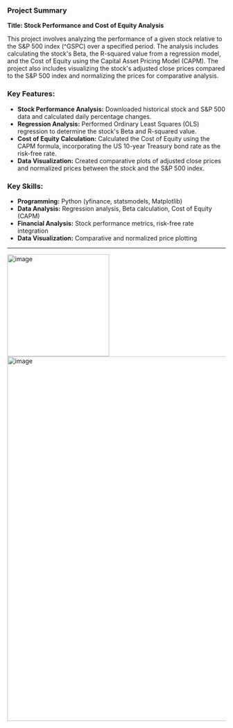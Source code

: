 ### Project Summary

**Title: Stock Performance and Cost of Equity Analysis**

This project involves analyzing the performance of a given stock relative to the S&P 500 index (^GSPC) over a specified period. The analysis includes calculating the stock's Beta, the R-squared value from a regression model, and the Cost of Equity using the Capital Asset Pricing Model (CAPM). The project also includes visualizing the stock's adjusted close prices compared to the S&P 500 index and normalizing the prices for comparative analysis.

### Key Features:
- **Stock Performance Analysis:** Downloaded historical stock and S&P 500 data and calculated daily percentage changes.
- **Regression Analysis:** Performed Ordinary Least Squares (OLS) regression to determine the stock's Beta and R-squared value.
- **Cost of Equity Calculation:** Calculated the Cost of Equity using the CAPM formula, incorporating the US 10-year Treasury bond rate as the risk-free rate.
- **Data Visualization:** Created comparative plots of adjusted close prices and normalized prices between the stock and the S&P 500 index.

### Key Skills:
- **Programming:** Python (yfinance, statsmodels, Matplotlib)
- **Data Analysis:** Regression analysis, Beta calculation, Cost of Equity (CAPM)
- **Financial Analysis:** Stock performance metrics, risk-free rate integration
- **Data Visualization:** Comparative and normalized price plotting

---------------------

<img width="235" alt="image" src="https://github.com/user-attachments/assets/55bcfb9d-087d-4ad7-923c-7816de739f68">

<img width="840" alt="image" src="https://github.com/user-attachments/assets/5b01c236-0166-47af-a760-769ce830d6c2">













